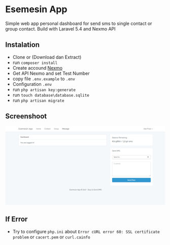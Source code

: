 # Esemesin App
Simple web app personal dashboard for send sms to single contact or group contact. Build with Laravel 5.4 and Nexmo API

## Instalation 
* Clone or (Download dan Extract) 
* run `composer install`
* Create accound [Nexmo](https://www.nexmo.com/)
* Get API Nexmo and set Test Number
* copy file `.env.example` to `.env`
* Configuration `.env`
* run `php artisan key:generate`
* run `touch database\database.sqlite`
* run `php artisan migrate`

## Screenshoot
![ScreenShoot](public/img/Esemesin-App.png)

## If Error
* Try to configure `php.ini` about `Error cURL error 60: SSL certificate problem` or `cacert.pem` or `curl.cainfo`